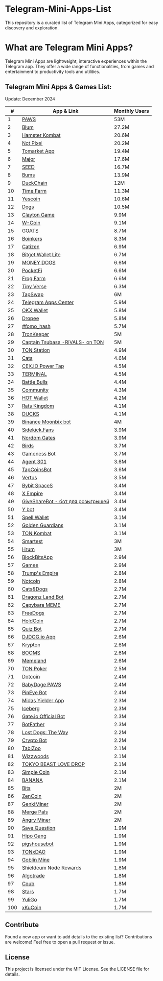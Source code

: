 # Telegram-Mini-Apps-List
This repository is a curated list of Telegram Mini Apps, categorized for easy discovery and exploration.
# What are Telegram Mini Apps?
Telegram Mini Apps are lightweight, interactive experiences within the Telegram app. They offer a wide range of functionalities, from games and entertainment to productivity tools and utilities.
## Telegram Mini Apps & Games List:
Update: December 2024

| #   | App & Link                             | Monthly Users |
|-----|----------------------------------------|---------------|
| 1   | [PAWS](https://t.me/pawsog_bot/)       | 53M           |
| 2   | [Blum](https://t.me/blumcryptobot/)    | 27.2M         |
| 3   | [Hamster Kombat](https://t.me/hamster_kombat_bot/) | 20.6M         |
| 4   | [Not Pixel](https://t.me/notpx_bot/)   | 20.2M         |
| 5   | [Tomarket App](https://t.me/tomarket_ai_bot/) | 19.4M         |
| 6   | [Major](https://t.me/major/)           | 17.6M         |
| 7   | [SEED](https://t.me/seed_coin_bot/)    | 16.7M         |
| 8   | [Bums](https://t.me/bums_ton_bot/)     | 13.9M         |
| 9   | [DuckChain](https://t.me/duckchain_bot/) | 12M          |
| 10  | [Time Farm](https://t.me/timefarmcryptobot/) | 11.3M         |
| 11  | [Yescoin](https://t.me/theyescoin_bot/) | 10.6M         |
| 12  | [Dogs](https://t.me/dogshouse_bot/)  | 10.5M         |
| 13  | [Clayton Game](https://t.me/claytoncoinbot/) | 9.9M          |
| 14  | [W-Coin](https://t.me/wcoin_tapbot/)   | 9.1M          |
| 15  | [GOATS](https://t.me/realgoats_bot/) | 8.7M          |
| 16  | [Boinkers](https://t.me/boinker_bot/) | 8.3M          |
| 17  | [Catizen](https://t.me/catizenbot/)    | 6.9M          |
| 18  | [Bitget Wallet Lite](https://t.me/bitgetwallet_tgbot/) | 6.7M   |
| 19  | [MONEY DOGS](https://t.me/money_dogs_bot/) | 6.6M          |
| 20  | [PocketFi](https://t.me/pocketfi_bot/) | 6.6M          |
| 21  | [Frog Farm](https://t.me/frogfarmbot/) | 6.6M          |
| 22  | [Tiny Verse](https://t.me/tverseappbot/) | 6.3M         |
| 23  | [TapSwap](https://t.me/tapswap_bot/)   | 6M            |
| 24  | [Telegram Apps Center](https://t.me/tapps_bot/) | 5.9M       |
| 25  | [OKX Wallet](https://t.me/okx_wallet_bot/) | 5.8M         |
| 26  | [Dropee](https://t.me/dropeebot/)      | 5.8M          |
| 27  | [#fomo_hash](https://t.me/fomohash_bot) | 5.7M         |
| 28  | [TronKeeper](https://t.me/tronkeeperbot/) | 5M          |
| 29  | [Captain Tsubasa -RIVALS- on TON](https://t.me/tsubasarivalsbot/) | 5M |
| 30  | [TON Station](https://t.me/tonstationgames_bot/) | 4.9M      |
| 31  | [Cats](https://t.me/catsgang_bot/) | 4.6M          |
| 32  | [CEX.IO Power Tap](https://t.me/cexio_tap_bot/) | 4.5M       |
| 33  | [TERMINAL](https://t.me/terminalgame_bot/) | 4.5M        |
| 34  | [Battle Bulls](https://t.me/battle_games_com_bot/) | 4.4M     |
| 35  | [Community](https://t.me/community_bot/) | 4.3M        |
| 36  | [HOT Wallet](https://t.me/herewalletbot/) | 4.2M        |
| 37  | [Rats Kingdom](https://t.me/ratskingdom_bot/) | 4.1M      |
| 38  | [DUCKS](https://t.me/duckscoop_bot/) | 4.1M     |
| 39  | [Binance Moonbix bot](https://t.me/binance_moonbix_bot/) | 4M    |
| 40  | [Sidekick.Fans](https://t.me/sidekick_fans_bot/) | 3.9M     |
| 41  | [Nordom Gates](https://t.me/nordom_gates_bot/) | 3.9M      |
| 42  | [Birds](https://t.me/birdx2_bot/)      | 3.7M          |
| 43  | [Gameness Bot](https://t.me/gamenessbot/) | 3.7M        |
| 44  | [Agent 301](https://t.me/agent301bot/) | 3.6M          |
| 45  | [TapCoinsBot](https://t.me/tapcoinsbot/) | 3.6M        |
| 46  | [Vertus](https://t.me/vertus_app_bot/) | 3.5M          |
| 47  | [Bybit SpaceS](https://t.me/bybit_spaces_bot/) | 3.4M      |
| 48  | [X Empire](https://t.me/empirebot/)   | 3.4M          |
| 49  | [GiveShareBot - бот для розыгрышей](https://t.me/givesharebot/) | 3.4M |
| 50  | [Y bot](https://t.me/y_nation_bot/)   | 3.4M          |
| 51  | [Spell Wallet](https://t.me/spell_wallet_bot/) | 3.1M      |
| 52  | [Golden Guardians](https://t.me/ggs_official_bot/) | 3.1M |
| 53  | [TON Kombat](https://t.me/ton_kombat_bot/) | 3.1M        |
| 54  | [Smartest](https://t.me/play_smartest_bot/) | 3M         |
| 55  | [Hrum](https://t.me/hrummebot/)    | 3M            |
| 56  | [BlockBitsApp](https://t.me/blockbits_bot/) | 2.9M       |
| 57  | [Gamee](https://t.me/gamee/)          | 2.9M          |
| 58  | [Trump's Empire](https://t.me/trumpsempirebot/) | 2.8M     |
| 59  | [Notcoin](https://t.me/notcoin_bot/)  | 2.8M          |
| 60  | [Cats&Dogs](https://t.me/catsdogs_game_bot/) | 2.7M      |
| 61  | [Dragonz Land Bot](https://t.me/dragonz_land_bot/) | 2.7M   |
| 62  | [Capybara MEME](https://t.me/the_capybara_meme_bot/) | 2.7M  |
| 63  | [FreeDogs](https://t.me/thefreedogs_bot/) | 2.7M        |
| 64  | [HoldCoin](https://t.me/theholdcoinbot/) | 2.7M        |
| 65  | [Quiz Bot](https://t.me/quizbot/)    | 2.7M           |
| 66  | [DJDOG.io App](https://t.me/dejendogbot/) | 2.6M       |
| 67  | [Krypton](https://t.me/krypton_game_bot/) | 2.6M       |
| 68  | [BOOMS](https://t.me/booms_io_bot/)  | 2.6M           |
| 69  | [Memeland](https://t.me/metaland_bot/) | 2.6M         |
| 70  | [TON Poker](https://t.me/mytonpokerbot/) | 2.5M       |
| 71  | [Dotcoin](https://t.me/dotcoin_bot/) | 2.4M           |
| 72  | [BabyDoge PAWS](https://t.me/babydogepaws_bot/) | 2.4M    |
| 73  | [PinEye Bot](https://t.me/pineye_bot/) | 2.4M        |
| 74  | [Midas Yielder App](https://t.me/midasrwa_bot/) | 2.3M   |
| 75  | [Iceberg](https://t.me/icebergappbot/) | 2.3M        |
| 76  | [Gate.io Official Bot](https://t.me/gate_official_bot/) | 2.3M |
| 77  | [BotFather](https://t.me/botfather/) | 2.3M           |
| 78  | [Lost Dogs: The Way](https://t.me/lost_dogs_bot/) | 2.2M  |
| 79  | [Crypto Bot](https://t.me/cryptobot/) | 2.2M         |
| 80  | [TabiZoo](https://t.me/tabizoobot/)  | 2.1M           |
| 81  | [Wizzwoods](https://t.me/wizzwoodsbot/) | 2.1M       |
| 82  | [TOKYO BEAST LOVE DROP](https://t.me/tokyobeast_lovedrop_bot/) | 2.1M |
| 83  | [Simple Coin](https://t.me/simple_tap_bot/) | 2.1M      |
| 84  | [BANANA](https://t.me/officialbananabot/) | 2.1M      |
| 85  | [Bits](https://t.me/bitstonboxbot/)  | 2M             |
| 86  | [ZenCoin](https://t.me/thezencoin_bot/) | 2M          |
| 87  | [GenkiMiner](https://t.me/genkiminerbot/) | 2M        |
| 88  | [Merge Pals](https://t.me/mergepalsbot/) | 2M        |
| 89  | [Angry Miner](https://t.me/angryminerbot/) | 2M       |
| 90  | [Save Question](https://t.me/savequestion_bot/) | 1.9M  |
| 91  | [Hipo Gang](https://t.me/hipogangbot/) | 1.9M        |
| 92  | [pigshousebot](https://t.me/pigshousebot/) | 1.9M     |
| 93  | [TONxDAO](https://t.me/tonxdao_bot/) | 1.9M          |
| 94  | [Goblin Mine](https://t.me/goblinmine_bot/) | 1.9M    |
| 95	| [Shieldeum Node Rewards](https://t.me/shieldeumbot/) | 1.8M    |
| 96	| [AIgotrade](https://t.me/aigotradebot/) | 1.8M    |
| 97	| [Coub](https://t.me/coub/) | 1.8M    |
| 98	| [Stars](https://t.me/stars_mebot/) | 1.7M    |
| 99	| [YuliGo](https://t.me/yuligobot/) | 1.7M    |
| 100	| [xKuCoin](https://t.me/xkucoinbot/) | 1.7M    |

## Contribute
Found a new app or want to add details to the existing list? Contributions are welcome! Feel free to open a pull request or issue.

## License
This project is licensed under the MIT License. See the LICENSE file for details.
